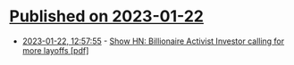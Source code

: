 # [Published on 2023-01-22](index.md)

* [2023-01-22, 12:57:55](https://news.ycombinator.com/item?id=34476909) - [Show HN: Billionaire Activist Investor calling for more layoffs [pdf]](https://www.tcifund.com/files/corporateengageement/alphabet/20th%20January%202023.pdf)
